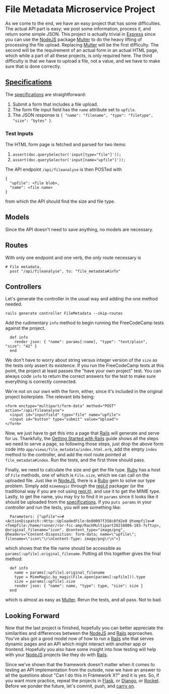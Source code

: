 # File Metadata Microservice Project

As we come to the end, we have an easy project that has some
difficulties.  The actual API part is easy; we post some information,
process it, and return some simple JSON.  This project is actually
trivial in [Express](https://expressjs.com/) since you can use the
[NodeJS](https://nodejs.org/) package
[Multer](https://github.com/expressjs/multer) to do the heavy lifting
of processing the file upload.  Replacing
[Multer](https://github.com/expressjs/multer) will be the first
difficulty.  The second will be the requirement of an actual form in
an actual HTML page, which while a part of all these projects, is only
required here.  The third difficulty is that we have to upload a file,
not a value, and we have to make sure that is done correctly.

## [Specifications](https://www.freecodecamp.org/learn/apis-and-microservices/apis-and-microservices-projects/file-metadata-microservice)

The [specifications](https://www.freecodecamp.org/learn/apis-and-microservices/apis-and-microservices-projects/file-metadata-microservice) are straightforward:

1. Submit a form that includes a file upload.
1. The form file input field has the `name` attribute set to `upfile`.
1. The JSON response is `{ "name": "filename", "type": "filetype",
   "size": "bytes" }`.

### Test Inputs

The HTML form page is fetched and parsed for two items:

1. `assert(doc.querySelector('input[type="file"]'));`
2. `assert(doc.querySelector('input[name="upfile"]'));`

The API endpoint `/api/fileanalyse` is then POSTed with
```
{
  "upfile": <file blob>,
  "name": <file name>
}
```
from which the API should find the size and file type.

## Models

Since the API doesn't need to save anything, no models are necessary.

## Routes

With only one endpoint and one verb, the only route necessary is
```
# File metadata.
  post "/api/fileanalyse", to: "file_metadata#info"
```

## Controllers

Let's generate the controller in the usual way and adding the one method needed.
```
rails generate controller FileMetadata --skip-routes
```
Add the rudimentary `info` method to begin running the FreeCodeCamp tests against the project.
```
  def info
    render json: { "name": params[:name], "type": "text/plain", "size": "42" }
  end
```
We don't have to worry about string versus integer version of the `size` as the tests only assert its existence.  If you run the FreeCodeCamp tests at this point, the project at least passes the "have your own project" test.  You can always code `info` to return the correct answers for the test to make sure everything is correctly connected.

We're not on our own with the form, either, since it's included in the original project boilerplate.  The relevant bits being:
```
<form enctype="multipart/form-data" method="POST" action="/api/fileanalyse">
  <input id="inputfield" type="file" name="upfile">
  <input id="button" type="submit" value="Upload">
</form>
```
Now, we just have to get this into a page that [Rails](https://rubyonrails.org/) will generate and serve for us.  Thankfully, the [Getting Started with Rails](https://guides.rubyonrails.org/getting_started.html) guide shows all the steps we need to serve a page, so following those steps, just drop the above form code into `app/views/file_metadata/index.html.erb`, add the empty `index` method to the controller, and add the root route pointed at `file_metadata#index`.  Run the tests, and the first three should pass.

Finally, we need to calculate the size and get the file type.  [Ruby](https://www.ruby-lang.org/) has a host of `File` methods, one of which is `File.size`, which we can call on the uploaded file.  Just like in [NodeJS](https://nodejs.org/), there is a [Ruby](https://www.ruby-lang.org/) gem to solve our type problem.  Simply add  `mimemagic` through the [repl.it](https://repl.it/) packager (or the traditional way if you are not using [repl.it](https://repl.it/)), and use it to get the MIME type.  Lastly, to get the name, you may try to find it in `params` since it looks like it should be uploaded from the [specifications](https://www.freecodecamp.org/learn/apis-and-microservices/apis-and-microservices-projects/file-metadata-microservice).  If you `puts params` in your controller and run the tests, you will see something like:
```
  Parameters: {"upfile"=>#<ActionDispatch::Http::UploadedFile:0x00007f358c8fd2e8 @tempfile=#<Tempfile:/home/runner/ror-fcc-amp/RackMultipart20210806-103-7sftzp>, @original_filename="icon", @content_type="image/png", @headers="Content-Disposition: form-data; name=\"upfile\"; filename=\"icon\"\r\nContent-Type: image/png\r\n">}
```
which shows that the file name should be accessible as `params[:upfile].original_filename`.  Putting all this together gives the final method:
```
  def info
    name = params[:upfile].original_filename
    type = MimeMagic.by_magic(File.open(params[:upfile])).type
    size = params[:upfile].size
    render json: { "name": name, "type": type, "size": size }
  end
```
which is almost as easy as
[Multer](https://github.com/expressjs/multer).  Rerun the tests, and
all pass.  Not to bad.

## Looking Forward

Now that the last project is finished, hopefully you can better appreciate the similarities and differences between the [NodeJS](https://nodejs.org/) and [Rails](https://rubyonrails.org/) approaches.  You've also got a good model now of how to run a [Rails](https://rubyonrails.org/) site that serves dynamic pages and an API which might interact with another app or frontend.  Hopefully you also have some insight into how testing will help with your [NodeJS](https://nodejs.org/) projects like they do with [Rails](https://rubyonrails.org/).

Since we've shown that the framework doesn't matter when it comes to testing an API implementation from the outside, now we have an answer to all the questions about "Can I do this in Framework X?" and it is yes.  So, if you want more practice, repeat the projects in [Flask](https://flask.palletsprojects.com/), or [Django](https://www.djangoproject.com/), or [Rocket](https://rocket.rs/).  Before we ponder the future, let's commit, push, and [carry on](conclusion.md).
